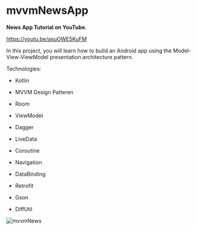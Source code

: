 # mvvmNewsApp

**News App Tutorial on YouTube.**

https://youtu.be/asuOWE5KuFM

In this project, you will learn how to build an Android app using the Model-View-ViewModel presentation architecture pattern.

Technologies:

- Kotlin
  
- MVVM Design Patteren
  
- Room
  
- ViewModel

- Dagger
  
- LiveData
  
- Coroutine
  
- Navigation
  
- DataBinding
  
- Retrofit
  
- Gson
  
- DiffUtil

![mvvmNews](https://user-images.githubusercontent.com/92686655/173817731-c8fc2356-f68a-4087-8951-71347c945658.png)

